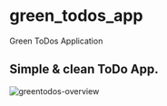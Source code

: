 # green_todos_app

Green ToDos Application

## Simple & clean ToDo App.

![greentodos-overview](https://user-images.githubusercontent.com/70348231/151678717-3520d418-82e3-4eec-8c75-f616ac294fa5.png)
